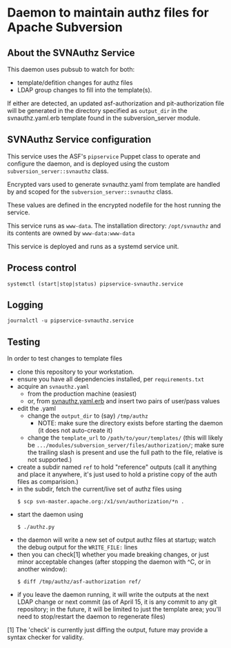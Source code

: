 # Daemon to maintain authz files for Apache Subversion

## About the SVNAuthz Service

This daemon uses pubsub to watch for both: 
  * template/defition changes for authz files
  * LDAP group changes to fill into the template(s).

If either are detected, an updated asf-authorization and
pit-authorization file will be generated in the directory
specified as `output_dir` in the svnauthz.yaml.erb template 
found in the subversion_server module.

## SVNAuthz Service configuration

This service uses the ASF's `pipservice` Puppet class to operate
and configure the daemon, and is deployed using the custom
`subversion_server::svnauthz` class.

Encrypted vars used to generate svnauthz.yaml from template are 
handled by and scoped for the `subversion_server::svnauthz` class.

These values are defined in the encrypted nodefile for the host 
running the service.

This service runs as `www-data`. 
The installation directory: `/opt/svnauthz`
and its contents are owned by `www-data:www-data`

This service is deployed and runs as a systemd service unit.

## Process control

`systemctl (start|stop|status) pipservice-svnauthz.service`

## Logging

`journalctl -u pipservice-svnauthz.service`

## Testing

In order to test changes to template files

* clone this repository to your workstation.
* ensure you have all dependencies installed, per `requirements.txt`
* acquire an `svnauthz.yaml`
  * from the production machine (easiest)
  * or, from
    [svnauthz.yaml.erb](https://github.com/apache/infrastructure-p6/blob/production/modules/subversion_server/templates/svnauthz.yaml.erb)
    and insert two pairs of user/pass values
* edit the .yaml
  * change the `output_dir` to (say) `/tmp/authz`
    * NOTE: make sure the directory exists before starting the daemon (it does not auto-create it)
  * change the `template_url` to `/path/to/your/templates/`
    (this will likely be `.../modules/subversion_server/files/authorization/`;
    make sure the trailing slash is present and use the full path to the file, relative is not supported.)
* create a subdir named `ref` to hold "reference" outputs (call it anything and place it anywhere, it's just used
     to hold a pristine copy of the auth files as comparision.)
* in the subdir, fetch the current/live set of authz files using
  ```
  $ scp svn-master.apache.org:/x1/svn/authorization/*n .
  ```
* start the daemon using
  ```
  $ ./authz.py
  ```
* the daemon will write a new set of output authz files at startup;
  watch the debug output for the `WRITE_FILE:` lines
* then you can check[1] whether you made breaking changes, or just
  minor acceptable changes (after stopping the daemon with ^C, or in
  another window):
  ```
  $ diff /tmp/authz/asf-authorization ref/
  ```
* if you leave the daemon running, it will write the outputs at the
  next LDAP change or next commit
  (as of April 15, it is any commit to any git repository; in the
  future, it will be limited to just the template area; you'll need
  to stop/restart the daemon to regenerate files)

[1] The 'check' is currently just diffing the output, future may provide a syntax checker for validity.
